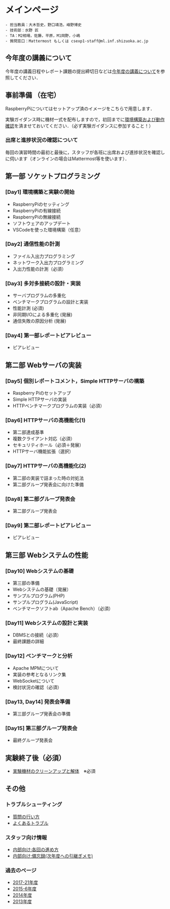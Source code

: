 # メインページ
```{admonition} Staff
- 担当教員：大木哲史，野口靖浩，峰野博史
- 技術部：水野 匠
- TA：M2相場，佐藤，平原，M1岡野，小嶋
- 質問窓口：Mattermost もしくは csexp1-staff@ml.inf.shizuoka.ac.jp
```

## 今年度の講義について
今年度の講義日程やレポート課題の提出締切日などは[今年度の講義について](./schedule)を参照してください．

## 事前準備 （在宅）

RaspberryPiについてはセットアップ済のイメージをこちらで用意します．

実験ガイダンス時に機材一式を配布しますので，初回までに[環境構築および動作確認](preparation/preparation)を済ませておいてください．（必ず実験ガイダンスに参加すること！）

### 出席と進捗状況の確認について

毎回の演習時間の最初と最後に，スタッフが各班に出席および進捗状況を確認しに伺います（オンラインの場合はMattermost等を使います）．

## 第一部 ソケットプログラミング

### \[Day1\] 環境構築と実験の開始

- RaspberryPiのセッティング
- RaspberryPiの有線接続
- RaspberryPiの無線接続
- ソフトウェアのアップデート
- VSCodeを使った環境構築（任意）

### \[Day2\] 通信性能の計測

- ファイル入出力プログラミング
- ネットワーク入出力プログラミング
- 入出力性能の計測（必須）

### \[Day3\] 多対多接続の設計・実装

- サーバプログラムの多重化
- ベンチマークプログラムの設計と実装
- 性能計測 (必須)
- 非同期I/Oによる多重化 (発展)
- 通信失敗の原因分析 (発展)

### \[Day4\] 第一部レポートピアレビュー

- ピアレビュー

## 第二部 Webサーバの実装

### \[Day5\] 個別レポートコメント，Simple HTTPサーバの構築

- Raspberry Piのセットアップ
- Simple HTTPサーバの実装
- HTTPベンチマークプログラムの実装（必須）

### \[Day6\] HTTPサーバの高機能化(1)

- 第二部達成基準
- 複数クライアント対応（必須）
- セキュリティホール（必須＋発展）
- HTTPサーバ機能拡張（選択）

### \[Day7\] HTTPサーバの高機能化(2)

- 第二部の実装で詰まった時の対処法
- 第二部グループ発表会に向けた準備

### \[Day8\] 第二部グループ発表会

- 第二部グループ発表会

### \[Day9\] 第二部レポートピアレビュー

- ピアレビュー

## 第三部 Webシステムの性能

### \[Day10\] Webシステムの基礎

- 第三部の準備
- Webシステムの基礎（発展）
- サンプルプログラム(PHP)
- サンプルプログラム(JavaScript)
- ベンチマークソフトab（Apache Bench）（必須）

### \[Day11\] Webシステムの設計と実装

- DBMSとの接続（必須）
- 最終課題の詳細

### \[Day12\] ベンチマークと分析

- Apache MPMについて
- 実装の参考となるリンク集
- WebSocketについて
- 検討状況の確認（必須）

### \[Day13, Day14\] 発表会準備

- 第三部グループ発表会の準備

### \[Day15\] 第三部グループ発表会

- 最終グループ発表会

## 実験終了後（必須）

- [実験機材のクリーンアップと解体](end/cleanup)　※必須

## その他

### トラブルシューティング

- [質問の行い方](trouble_shooting/question)
- [よくあるトラブル](trouble_shooting/trouble)

### スタッフ向け情報

- [内部向け:各回の進め方](staff/procedure)
- [内部向け:備忘録(次年度への引継ぎメモ)](staff/memo)

### 過去のページ

- [2017-21年度](https://exp1.inf.shizuoka.ac.jp/Home)
- [2015-6年度](http://exp1.inf.shizuoka.ac.jp/index.php?title=Home&oldid=875)
- [2014年度](http://www.minelab.jp/NWprog-CSexp1/2014/)
- [2013年度](http://www.minelab.jp/NWprog-CSexp1/2013/)
